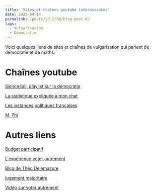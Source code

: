 ```yaml
---
title: 'Sites et chaînes youtube intéréssantes'
date: 2023-09-14
permalink: /posts/2012/08/blog-post-0/
tags:
  - Vulgarisation
  - Démocratie
---
```


Voici quelques liens de sites et chaînes de vulgarisation qui parlent de démocratie et de maths.

Chaînes youtube
======
[Sience4all, playlist sur la démocratie](https://www.youtube.com/watch?v=fBYCoPAmpr4&list=PLtzmb84AoqRSmv5o-eFNb3i9z64IuOjdX)

[La statistique expliquée à mon chat](https://www.youtube.com/@lastatistiqueexpliqueeamon4366/videos)

[Les instances politiques françaises](https://www.youtube.com/@VulgarisationPolitique)

[M. Phi](https://www.youtube.com/watch?v=zmCl5i_sEiM&list=PLuL1TsvlrSncHiPqjF5QQNH52FE2kf-jL)

Autres liens
======
[Budget participatif](https://equalshares.net/fr/)

[L'expérience voter autrement](https://www.gate.cnrs.fr/vote/)

[Blog de Théo Delemazure](https://theo.delemazure.fr/blog.html)

[jugement majoritaire](https://mieuxvoter.fr)

[Vidéo sur voter autrement](https://www.youtube.com/watch?v=eeJmPeh64-g)


